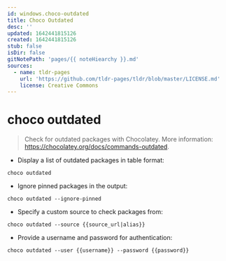 ```yaml
---
id: windows.choco-outdated
title: Choco Outdated
desc: ''
updated: 1642441815126
created: 1642441815126
stub: false
isDir: false
gitNotePath: 'pages/{{ noteHiearchy }}.md'
sources:
  - name: tldr-pages
    url: 'https://github.com/tldr-pages/tldr/blob/master/LICENSE.md'
    license: Creative Commons
---
```

# choco outdated

> Check for outdated packages with Chocolatey.
> More information: <https://chocolatey.org/docs/commands-outdated>.

- Display a list of outdated packages in table format:

`choco outdated`

- Ignore pinned packages in the output:

`choco outdated --ignore-pinned`

- Specify a custom source to check packages from:

`choco outdated --source {{source_url|alias}}`

- Provide a username and password for authentication:

`choco outdated --user {{username}} --password {{password}}`

